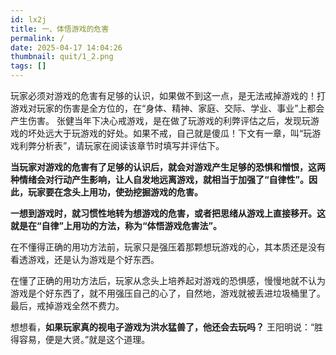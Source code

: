 ```yaml
---
id: lx2j
title: 一、体悟游戏的危害
permalink: /
date: 2025-04-17 14:04:26
thumbnail: quit/1_2.png
tags: []
---
```


玩家必须对游戏的危害有足够的认识，如果做不到这一点，是无法戒掉游戏的！打游戏对玩家的伤害是全方位的，在“身体、精神、家庭、交际、学业、事业”上都会产生伤害。	张健当年下决心戒游戏，是在做了玩游戏的利弊评估之后，发现玩游戏的坏处远大于玩游戏的好处。如果不戒，自己就是傻瓜！下文有一章，叫“玩游戏利弊分析表”，请玩家在阅读该章节时填写并评估下。

**当玩家对游戏的危害有了足够的认识后，就会对游戏产生足够的恐惧和憎恨，这两种情绪会对行动产生影响，让人自发地远离游戏，就相当于加强了“自律性”。因此，玩家要在念头上用功，使劲挖掘游戏的危害。**

**一想到游戏时，就习惯性地转为想游戏的危害，或者把思绪从游戏上直接移开。这就是在“自律”上用功的方法，称为“体悟游戏危害法”。**

在不懂得正确的用功方法前，玩家只是强压着那颗想玩游戏的心，其本质还是没有看透游戏，还是认为游戏是个好东西。

在懂了正确的用功方法后，玩家从念头上培养起对游戏的恐惧感，慢慢地就不认为游戏是个好东西了，就不用强压自己的心了，自然地，游戏就被丢进垃圾桶里了。最后，戒掉游戏全然不费力。

想想看，**如果玩家真的视电子游戏为洪水猛兽了，他还会去玩吗？** 王阳明说：“胜得容易，便是大贤。”就是这个道理。
